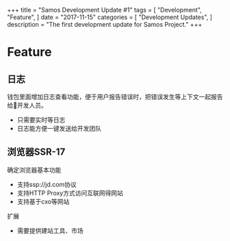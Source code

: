 +++
title = "Samos  Development Update #1"
tags = [
    "Development",
    "Feature",
]
date = "2017-11-15"
categories = [
    "Development Updates",
]
description = "The first development update for Samos Project."
+++

# Feature

## 日志
钱包里面增加日志查看功能，便于用户报告错误时，把错误发生等上下文一起报告给开发人员。

* 只需要实时等日志
* 日志能方便一键发送给开发团队

## 浏览器SSR-17

确定浏览器基本功能

* 支持ssp://jd.com协议
* 支持HTTP Proxy方式访问互联网得网站
* 支持基于cxo等网站

扩展

* 需要提供建站工具、市场
